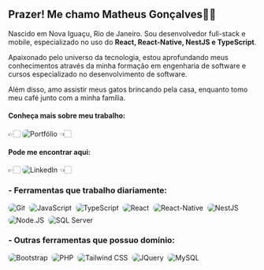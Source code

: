 ## Prazer! Me chamo Matheus Gonçalves👋🏻

Nascido em Nova Iguaçu, Rio de Janeiro. Sou desenvolvedor full-stack e mobile, especializado no uso do **React, React-Native, NestJS e TypeScript**.

Apaixonado pelo universo da tecnologia, estou aprofundando meus conhecimentos através da minha formação em engenharia de software e cursos especializado no desenvolvimento de software.

Além disso, amo assistir meus gatos brincando pela casa, enquanto tomo meu café junto com a minha família.

#### Conheça mais sobre meu trabalho:

<a href="https://matheusldev.github.io/matheusLdev/" style="display: flex; align-items: center; text-decoration: none">
  👉🏻<img src="https://img.shields.io/badge/Portfolio-FF5722?style=for-the-badge&logo=todoist&logoColor=white" alt="Portfólio" style="border-radius: 8px; margin: 0 4px"/>👈🏻
</a>

#### Pode me encontrar aqui:

<a href="https://www.linkedin.com/in/developer-matheus/" style="display: flex; align-items: center; text-decoration: none">
  👉🏻<img src="https://img.shields.io/badge/LinkedIn-0077B5?style=for-the-badge&logo=linkedin&logoColor=white" alt="LinkedIn" style="border-radius: 8px; margin: 0 4px"/>👈🏻
</a>

### - Ferramentas que trabalho diariamente:

<div style="display: flex; gap: 8px; flex-wrap: wrap">
  <img src="https://img.shields.io/badge/GIT-E44C30?style=for-the-badge&logo=git&logoColor=white" alt="Git" style="border-radius: 8px"/>
  <img src="https://img.shields.io/badge/JavaScript-F7DF1E?style=for-the-badge&logo=javascript&logoColor=black" alt="JavaScript" style="border-radius: 8px"/>
  <img src="https://img.shields.io/badge/TypeScript-007ACC?style=for-the-badge&logo=typescript&logoColor=white" alt="TypeScript" style="border-radius: 8px"/>
  <img src="https://img.shields.io/badge/React-20232A?style=for-the-badge&logo=react&logoColor=61DAFB" alt="React" style="border-radius: 8px"/>
  <img src="https://img.shields.io/badge/React_Native-20232A?style=for-the-badge&logo=react&logoColor=61DAFB" alt="React-Native" style="border-radius: 8px"/>
  <img src="https://img.shields.io/badge/nestjs-%23E0234E.svg?style=for-the-badge&logo=nestjs&logoColor=white" alt="NestJS" style="border-radius: 8px"/>
  <img src="https://img.shields.io/badge/Node.js-43853D?style=for-the-badge&logo=node.js&logoColor=white" alt="Node.JS" style="border-radius: 8px"/>
  <img src="https://img.shields.io/badge/Microsoft%20SQL%20Server-CC2927?style=for-the-badge&logo=microsoft%20sql%20server&logoColor=white" alt="SQL Server" style="border-radius: 8px"/>
</div>

### - Outras ferramentas que possuo domínio:

<div style="display: flex; gap: 8px; flex-wrap: wrap">
  <img src="https://img.shields.io/badge/Bootstrap-563D7C?style=for-the-badge&logo=bootstrap&logoColor=white" alt="Bootstrap" style= "border-radius: 8px" />
  <img src="https://img.shields.io/badge/PHP-777BB4?style=for-the-badge&logo=php&logoColor=white" alt="PHP" style= "border-radius: 8px" />
  <img src="https://img.shields.io/badge/Tailwind_CSS-38B2AC?style=for-the-badge&logo=tailwind-css&logoColor=white" alt="Tailwind CSS" style= "border-radius: 8px"/>
  <img src="https://img.shields.io/badge/jQuery-0769AD?style=for-the-badge&logo=jquery&logoColor=white" alt="JQuery" style= "border-radius: 8px"/>
  <img src="https://img.shields.io/badge/MySQL-005C84?style=for-the-badge&logo=mysql&logoColor=white"alt="MySQL" style= "border-radius: 8px"/>
</div>

